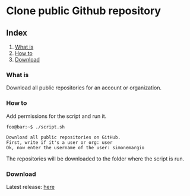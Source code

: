# Clone public Github repository

## Index
1. [What is](#What-is)
2. [How to](#How-to)
3. [Download](#Download)

### What is
Download all public repositories for an account or organization.

### How to
Add permissions for the script and run it.
```console
foo@bar:~$ ./script.sh

Download all public repositories on GitHub.
First, write if it's a user or org: user
Ok, now enter the username of the user: simonemargio
```
The repositories will be downloaded to the folder where the script is run.

### Download
Latest release: [here](https://github.com/simonemargio/CloneAllPublicGithubRepository/releases/tag/v1.1.0)

